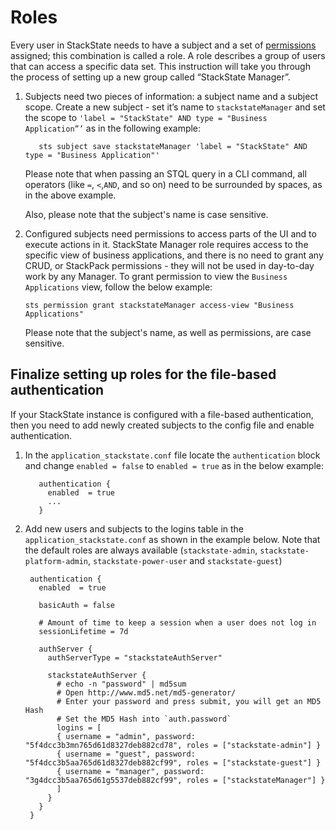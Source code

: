 # Roles

Every user in StackState needs to have a subject and a set of [permissions](rbac_permissions.md) assigned; this combination is called a role. A role describes a group of users that can access a specific data set. This instruction will take you through the process of setting up a new group called “StackState Manager”.

1. Subjects need two pieces of information: a subject name and a subject scope. Create a new subject - set it’s name to `stackstateManager` and set the scope to `'label = "StackState" AND type = "Business Application”’` as in the following example:

   ```text
      sts subject save stackstateManager 'label = "StackState" AND type = "Business Application"'
   ```

   Please note that when passing an STQL query in a CLI command, all operators \(like `=`, `<`,`AND`, and so on\) need to be surrounded by spaces, as in the above example.

   Also, please note that the subject's name is case sensitive.

2. Configured subjects need permissions to access parts of the UI and to execute actions in it. StackState Manager role requires access to the specific view of business applications, and there is no need to grant any CRUD, or StackPack permissions - they will not be used in day-to-day work by any Manager. To grant permission to view the `Business Applications` view, follow the below example:

   ```text
   sts permission grant stackstateManager access-view "Business Applications"
   ```

   Please note that the subject's name, as well as permissions, are case sensitive.

## Finalize setting up roles for the file-based authentication

If your StackState instance is configured with a file-based authentication, then you need to add newly created subjects to the config file and enable authentication.

1. In the `application_stackstate.conf` file locate the `authentication` block and change `enabled = false` to `enabled = true` as in the below example:

   ```text
      authentication {
        enabled  = true
        ...
      }
   ```

2. Add new users and subjects to the logins table in the `application_stackstate.conf` as shown in the example below. Note that the default roles are always available \(`stackstate-admin`, `stackstate-platform-admin`, `stackstate-power-user` and `stackstate-guest`\)

   ```text
    authentication {
      enabled  = true

      basicAuth = false

      # Amount of time to keep a session when a user does not log in
      sessionLifetime = 7d

      authServer {
        authServerType = "stackstateAuthServer"

        stackstateAuthServer {
          # echo -n "password" | md5sum
          # Open http://www.md5.net/md5-generator/
          # Enter your password and press submit, you will get an MD5 Hash
          # Set the MD5 Hash into `auth.password`
          logins = [
          { username = "admin", password: "5f4dcc3b3mn765d61d8327deb882cd78", roles = ["stackstate-admin"] }
          { username = "guest", password: "5f4dcc3b5aa765d61d8327deb882cf99", roles = ["stackstate-guest"] }
          { username = "manager", password: "3g4dcc3b5aa765d61g5537deb882cf99", roles = ["stackstateManager"] }
          ]
        }
      }
    }
   ```


